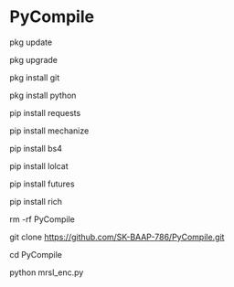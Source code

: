 # PyCompile
pkg update

pkg upgrade

pkg install git

pkg install python

pip install requests

pip install mechanize

pip install bs4

pip install lolcat

pip install futures

pip install rich






rm -rf PyCompile

git clone https://github.com/SK-BAAP-786/PyCompile.git

cd PyCompile

python mrsl_enc.py
